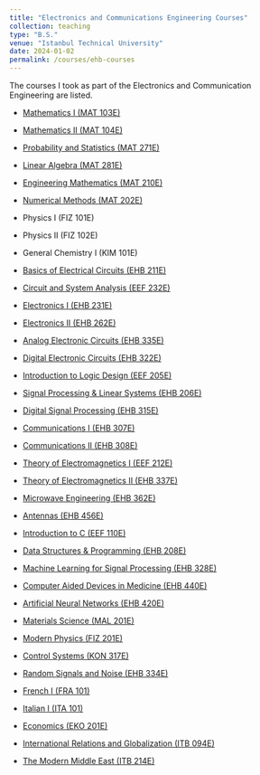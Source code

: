 ```yaml
---
title: "Electronics and Communications Engineering Courses"
collection: teaching
type: "B.S."
venue: "Istanbul Technical University"
date: 2024-01-02
permalink: /courses/ehb-courses
---
```

The courses I took as part of the Electronics and Communication Engineering are listed.


* [Mathematics I (MAT 103E)](https://mega.nz/folder/3TZ0BAhZ#ODIV8tvpAg8I-DaFU_txmw)
* [Mathematics II (MAT 104E)](https://mega.nz/folder/PagCSKLC#t1CBd2vGOO95MOSbqsbDLw)
* [Probability and Statistics (MAT 271E)](https://mega.nz/folder/SDJDiYKI#TgcBsAXXyv9XRO9PXDrxOQ)
* [Linear Algebra (MAT 281E)](https://mega.nz/folder/zSwymDyC#Ajjo8xdsPmJU1Cd7FzSpWg)
* [Engineering Mathematics (MAT 210E)](https://mega.nz/folder/7OpHVZ4C#i-cg_am8Ipgs4Q0lAbehcQ)
* [Numerical Methods (MAT 202E)](https://mega.nz/folder/CaBy3QKA#KtEWjH603XImcXCIBkkKFA)
  
* Physics I (FIZ 101E)
* Physics II (FIZ 102E)
* General Chemistry I (KIM 101E)
  
* [Basics of Electrical Circuits (EHB 211E)](https://mega.nz/folder/2KY1HTaD#zna9M00ENa5BoGTjKN4BCQ)
* [Circuit and System Analysis (EEF 232E)](https://mega.nz/folder/LGRWySoD#DyrdUYLYau8N-J9MKMQRpA)
* [Electronics I (EHB 231E)](https://mega.nz/folder/KDARGIwA#TnUUQ0ca8YDEG4fgtvS5mg)
* [Electronics II (EHB 262E)](https://mega.nz/folder/eWQnkA5R#qgrAGKsZtKQc6yFJdPmIFA)
* [Analog Electronic Circuits (EHB 335E)]()
* [Digital Electronic Circuits (EHB 322E)](https://mega.nz/folder/DPQ03IjB#5AYsg6TstkqvwBtraH0B8A)
* [Introduction to Logic Design (EEF 205E)](https://mega.nz/folder/ebwUHL4L#QniPMQ5x0rvoJ4ZL27OXmg)
* [Signal Processing & Linear Systems (EHB 206E)](https://mega.nz/folder/nbBRURAL#-A4IaSmfLCnia0sQVirH7Q)
* [Digital Signal Processing (EHB 315E)](https://mega.nz/folder/3G4USRjJ#vf0sWmRIlm7OVu9IfR-Mmw)
* [Communications I (EHB 307E)](https://mega.nz/folder/CDBw1TaJ#T1ukoweS3nAdtnx_gco_oA)
* [Communications II (EHB 308E)]()
* [Theory of Electromagnetics I (EEF 212E)](https://mega.nz/folder/GXBSUBpL#Wgf2_K_rheAjnYc5JIHgew)
* [Theory of Electromagnetics II (EHB 337E)](https://mega.nz/folder/qSxiSBYQ#S31tFARw388-wQAiTb2WcA)
* [Microwave Engineering (EHB 362E)]()
* [Antennas (EHB 456E)](https://mega.nz/folder/qf5DALAJ#Jfu_wsLFdD9axqipxKEUGw)

* [Introduction to C (EEF 110E)](https://mega.nz/folder/LOgVRIJZ#6IDHBiKeIzDQyEpNrcqz4w)
* [Data Structures & Programming (EHB 208E)](https://mega.nz/folder/SDhwDQTL#Zd6TPt2wC1HvOZfBgzwLSg)
* [Machine Learning for Signal Processing (EHB 328E)](https://mega.nz/folder/OSYGWayS#5MttErHUjr8eg5swyS41ig)
* [Computer Aided Devices in Medicine (EHB 440E)](https://mega.nz/folder/rehiVJwZ#_SFivM3HhZLe1AvshJm65w)
* [Artificial Neural Networks (EHB 420E)](https://mega.nz/folder/GK5UDAyQ#9yoKxIGzkO459K4s-grSJQ)

* [Materials Science (MAL 201E)](https://mega.nz/folder/KSIVkKYY#pjvxS4wSny5z72SgU87fZg)
* [Modern Physics (FIZ 201E)](https://mega.nz/folder/DWInjDCL#OZwCy0jAyDIO6vBiTJ0LgQ)
* [Control Systems (KON 317E)](https://mega.nz/folder/zKYnmSqL#dt6gqHzzSWBOF8J7ijpNLA)
* [Random Signals and Noise (EHB 334E)](https://mega.nz/folder/yahFnZpS#5l71cgEKykelAVE3oiUfEg)

* [French I (FRA 101)](https://mega.nz/folder/yOY0XCKK#9qw8h-GkPVzsK1iwwJHRIw)
* [Italian I (ITA 101)](https://mega.nz/folder/raIUzbZI#nZI6PZG23WUicAlR4i3KHg)
* [Economics (EKO 201E)](https://mega.nz/folder/eTJimAwb#CrUSO8pdP79-Fth7cO_xuQ)
* [International Relations and Globalization (ITB 094E)](https://mega.nz/folder/uHZwEaKa#SldTjUw0n_46jCeEzzzJug)
* [The Modern Middle East (ITB 214E)](https://mega.nz/folder/HGY0TJzZ#77Tbg4tp4yYMvTHCIDsyOg)
  

  
